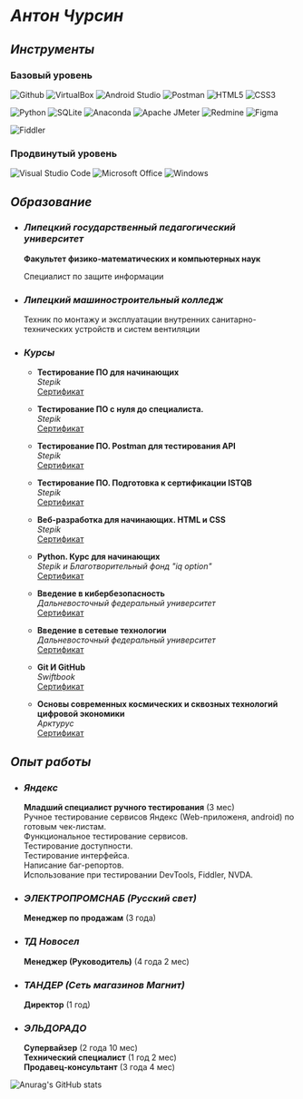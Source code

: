 # ***Антон Чурсин***

## ***Инструменты***

### **Базовый уровень**

![Github](https://img.shields.io/badge/Github-181717?style=for-the-badge&logo=github&logoColor=white)
![VirtualBox](https://img.shields.io/badge/virtualbox-183A61?style=for-the-badge&logo=virtualbox&logoColor=white)
![Android Studio](https://img.shields.io/badge/android%20studio-0078D6?style=for-the-badge&logo=androidstudio&logoColor=green)
![Postman](https://img.shields.io/badge/postman-FF6C37?style=for-the-badge&logo=postman&logoColor=white)
![HTML5](https://img.shields.io/badge/HTML5-E34F26?style=for-the-badge&logo=HTML5&logoColor=white)
![CSS3](https://img.shields.io/badge/css3-1572B6?style=for-the-badge&logo=css3&logoColor=white)

![Python](https://img.shields.io/badge/python-3776AB?style=for-the-badge&logo=python&logoColor=yellow)
![SQLite](https://img.shields.io/badge/sqlite-003B57?style=for-the-badge&logo=sqlite&logoColor=A6A9AA)
![Anaconda](https://img.shields.io/badge/anaconda-44A833?style=for-the-badge&logo=anaconda&logoColor=black)
![Apache JMeter](https://img.shields.io/badge/apache%20jmeter-D22128?style=for-the-badge&logo=apachejmeter&logoColor=white)
![Redmine](https://img.shields.io/badge/redmine-B32024?style=for-the-badge&logo=redmine&logoColor=white)
![Figma](https://img.shields.io/badge/figma-F24E1E?style=for-the-badge&logo=figma&logoColor=white)

![Fiddler](https://img.shields.io/badge/fiddler-green?style=for-the-badge&logo=fiddler&logoColor=white)

### **Продвинутый уровень**

![Visual Studio Code](https://img.shields.io/badge/visual%20studio%20code-007ACC?style=for-the-badge&logo=visualstudiocode&logoColor=black)
![Microsoft Office](https://img.shields.io/badge/ms%20office-D83B01?style=for-the-badge&logo=microsoftoffice&logoColor=black)
![Windows](https://img.shields.io/badge/windows-3DDC84?style=for-the-badge&logo=windows&logoColor=black)

## ***Образование***

+ ### ***Липецкий государственный педагогический университет***

  **Факультет физико-математических и компьютерных наук**

  Специалист по защите информации

+ ### ***Липецкий машиностроительный колледж***

  Техник по монтажу и эксплуатации внутренних санитарно-технических устройств и систем вентиляции

+ ### ***Курсы***

  + **Тестирование ПО для начинающих**  
*Stepik*  
[Сертификат](../main/Certificates/Тестирование%20ПО%20для%20начинающих.jpg)

  + **Тестирование ПО с нуля до специалиста.**  
*Stepik*  
[Сертификат](../main/Certificates/Тестирование%20ПО%20с%20нуля%20до%20специалиста.jpg)

  + **Тестирование ПО. Postman для тестирования API**  
*Stepik*  
[Сертификат](../main/Certificates/Тестирование%20ПО.%20Postman%20для%20тестирования%20API.jpg)

  + **Тестирование ПО. Подготовка к сертификации ISTQB**  
*Stepik*  
[Сертификат](../main/Certificates/Тестирование%20ПО.%20Подготовка%20к%20сертификации%20ISTQB.jpg)

  + **Веб-разработка для начинающих. HTML и CSS**  
*Stepik*  
[Сертификат](../main/Certificates/Веб-разработка%20для%20начинающих.%20HTML%20и%20CSS.jpg)

  + **Python. Курс для начинающих**  
*Stepik и Благотворительный фонд "iq option"*  
[Сертификат](../main/Certificates/Python.%20Курс%20для%20начинающих.jpg)

  + **Введение в кибербезопасность**  
*Дальневосточный федеральный университет*  
[Сертификат](../main/Certificates/Введение%20в%20кибербезопасность.jpg)

  + **Введение в сетевые технологии**  
*Дальневосточный федеральный университет*  
[Сертификат](../main/Certificates/Введение%20в%20сетевые%20технологии.jpg)

  + **Git И GitHub**  
*Swiftbook*  
[Сертификат](../main/Certificates/Изучаем%20Git%20И%20GitHub.jpg)

  + **Основы современных космических и сквозных технологий цифровой экономики**  
*Арктурус*  
[Сертификат](../main/Certificates/Основы%20современных%20космических%20и%20сквозных%20технологий%20цифровой%20экономики.jpg)

## ***Опыт работы***

+ ### ***Яндекс***  

  **Младший специалист ручного тестирования**  (3 мес)  
  Ручное тестирование сервисов Яндекc (Web-приложеня, android) по готовым чек-листам.  
  Функциональное тестирование сервисов.  
  Тестирование доступности.  
  Тестирование интерфейса.  
  Написание баг-репортов.  
  Использование при тестировании DevTools, Fiddler, NVDA.

+ ### ***ЭЛЕКТРОПРОМСНАБ (Русский свет)***  

  **Менеджер по продажам** (3 года)

+ ### ***ТД Новосел***

  **Менеджер (Руководитель)** (4 года 2 мес)

+ ### ***ТАНДЕР (Сеть магазинов Магнит)***  

  **Директор** (1 год)

+ ### ***ЭЛЬДОРАДО***  

  **Супервайзер** (2 года 10 мес)  
  **Технический специалист** (1 год 2 мес)  
  **Продавец-консультант** (3 года 4 мес)

![Anurag's GitHub stats](https://github-readme-stats.vercel.app/api?username=N7KA&count_private=true&show_icons=true&theme=white&locale=ru&custom_title=Антон%20Чурсин.%20Статистика%20GitHub)
